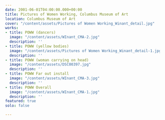 ```yaml
---
date: 2001-06-01T04:00:00.000+00:00
title: Pictures of Women Working, Columbus Museum of Art
location: Columbus Museum of Art
cover: "/content/assets/Pictures of Women Working_Winant_detail.jpg"
works:
- title: POWW (dancers)
  image: "/content/assets/WInant_CMA-2.jpg"
  description: ''
- title: POWW (yellow bodies)
  image: "/content/assets/Pictures of Women Working_Winant_detail-1.jpg"
  description: ''
- title: POWW (woman carrying on head)
  image: "/content/assets/DSC00397.jpg"
  description: ''
- title: POWW Far out install
  image: "/content/assets/WInant_CMA-3.jpg"
  description: ''
- title: POWW Overall
  image: "/content/assets/WInant_CMA-1.jpg"
  description: ''
featured: true
solo: false

---
```

